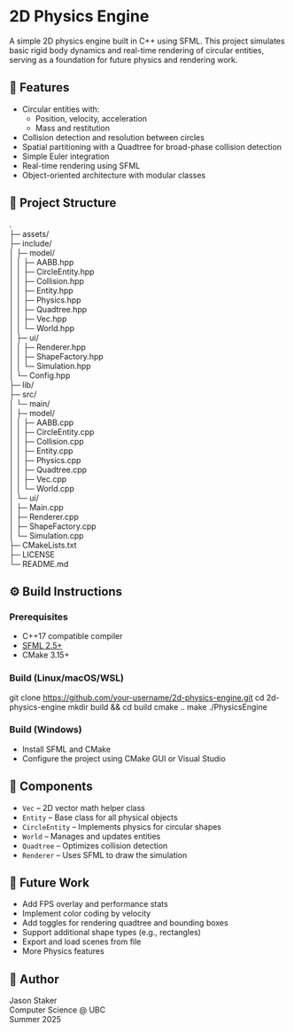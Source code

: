# 2D Physics Engine

A simple 2D physics engine built in C++ using SFML. This project simulates basic rigid body dynamics and real-time rendering of circular entities, serving as a foundation for future physics and rendering work.

## 🔧 Features

- Circular entities with:
  - Position, velocity, acceleration
  - Mass and restitution
- Collision detection and resolution between circles
- Spatial partitioning with a Quadtree for broad-phase collision detection
- Simple Euler integration
- Real-time rendering using SFML
- Object-oriented architecture with modular classes

## 📁 Project Structure

.  
├─ assets/  
├─ include/  
│  ├─ model/  
│  │  ├─ AABB.hpp  
│  │  ├─ CircleEntity.hpp  
│  │  ├─ Collision.hpp  
│  │  ├─ Entity.hpp  
│  │  ├─ Physics.hpp  
│  │  ├─ Quadtree.hpp  
│  │  ├─ Vec.hpp  
│  │  └─ World.hpp  
│  ├─ ui/  
│  │  ├─ Renderer.hpp  
│  │  ├─ ShapeFactory.hpp  
│  │  └─ Simulation.hpp  
│  └─ Config.hpp  
├─ lib/  
├─ src/  
│  └─ main/  
│     ├─ model/  
│     │  ├─ AABB.cpp  
│     │  ├─ CircleEntity.cpp  
│     │  ├─ Collision.cpp  
│     │  ├─ Entity.cpp  
│     │  ├─ Physics.cpp  
│     │  ├─ Quadtree.cpp  
│     │  ├─ Vec.cpp  
│     │  └─ World.cpp  
│     └─ ui/  
│        ├─ Main.cpp  
│        ├─ Renderer.cpp  
│        ├─ ShapeFactory.cpp  
│        └─ Simulation.cpp  
├─ CMakeLists.txt  
├─ LICENSE  
└─ README.md  


## ⚙️ Build Instructions

### Prerequisites

- C++17 compatible compiler
- [SFML 2.5+](https://www.sfml-dev.org/)
- CMake 3.15+

### Build (Linux/macOS/WSL)
git clone https://github.com/your-username/2d-physics-engine.git
cd 2d-physics-engine
mkdir build && cd build
cmake ..
make
./PhysicsEngine

### Build (Windows)
* Install SFML and CMake
* Configure the project using CMake GUI or Visual Studio

## 🧠 Components

* `Vec` – 2D vector math helper class
* `Entity` – Base class for all physical objects
* `CircleEntity` – Implements physics for circular shapes
* `World` – Manages and updates entities
* `Quadtree` – Optimizes collision detection
* `Renderer` – Uses SFML to draw the simulation

## 🚧 Future Work

* Add FPS overlay and performance stats
* Implement color coding by velocity
* Add toggles for rendering quadtree and bounding boxes
* Support additional shape types (e.g., rectangles)
* Export and load scenes from file
* More Physics features

## 👤 Author

Jason Staker  
Computer Science @ UBC  
Summer 2025  